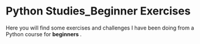 # Python Studies_Beginner Exercises

Here you will find some exercises and challenges I have been doing from a Python course for <b> beginners </b>.
